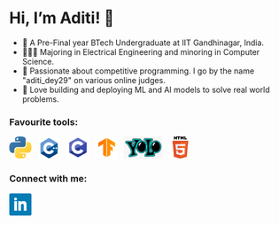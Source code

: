 # Hi, I’m Aditi! 👋
- 🚀 A Pre-Final year BTech Undergraduate at IIT Gandhinagar, India.
- 👨🏻‍🎓 Majoring in Electrical Engineering and minoring in Computer Science.
- 🌱 Passionate about competitive programming. I go by the name "aditi_dey29" on various online judges.
- 👀 Love building and deploying ML and AI models to solve real world problems.

### Favourite tools:
<p align="left"> 
  <img height="40" src="python.png">&nbsp;&nbsp;
  <img height="40" src="c++.png">&nbsp;&nbsp;
  <img height="40" src="c.png">&nbsp;&nbsp;
  <img height="40" src="tf.png">&nbsp;&nbsp;
  <img height="40" src="yolo.png">&nbsp;&nbsp;
  <img height="40" src="html.png">&nbsp;&nbsp;
  
</p>

### Connect with me:
<p align="left"> 
  <a target = "blank" href="https://www.linkedin.com/in/aditi-dey-609333204/"><img height="40" src="linkedin.png"></a>&nbsp;&nbsp;
</p>

<!---
aditi-dey29/aditi-dey29 is a ✨ special ✨ repository because its `README.md` (this file) appears on your GitHub profile.
You can click the Preview link to take a look at your changes.
--->
